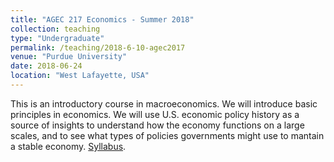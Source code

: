 ```yaml
---
title: "AGEC 217 Economics - Summer 2018"
collection: teaching
type: "Undergraduate"
permalink: /teaching/2018-6-10-agec2017
venue: "Purdue University"
date: 2018-06-24
location: "West Lafayette, USA"
---
```


This is an introductory course in macroeconomics. We will introduce basic principles in economics. We will use U.S. economic policy history as a source of insights to understand how the economy functions on a large scales, and to see what types of policies governments might use to mantain a stable economy. [Syllabus](http://jgnunol.github.io/files/agec217summer2018syllabus.pdf).
